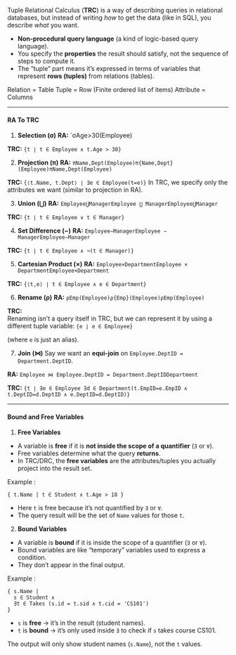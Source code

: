 Tuple Relational Calculus (**TRC**) is a way of describing queries in relational databases, but instead of writing _how_ to get the data (like in SQL), you describe _what_ you want.

- **Non-procedural query language** (a kind of logic-based query language).
- You specify the **properties** the result should satisfy, not the sequence of steps to compute it.
- The “tuple” part means it’s expressed in terms of variables that represent **rows (tuples)** from relations (tables).

Relation = Table
Tuple = Row (Finite ordered list of items)
Attribute = Columns

---
#### RA To TRC

1. **Selection (σ)**
**RA:**
`σAge>30(Employee)

**TRC:**
`{t ∣ t ∈ Employee ∧ t.Age > 30}`


2. **Projection (π)**
**RA:**
`πName,Dept(Employee)π{Name,Dept}(Employee)πName,Dept​(Employee)`

**TRC:**
`{⟨t.Name, t.Dept⟩ ∣ ∃e ∈ Employee(t=e)}`
In TRC, we specify only the attributes we want (similar to projection in RA).


3. **Union (⋃)**
**RA:**
`Employee⋃ManagerEmployee ⋃ ManagerEmployee⋃Manager`

**TRC:**
`{t ∣ t ∈ Employee ∨ t ∈ Manager}`


4. **Set Difference (−)**
**RA:**
`Employee−ManagerEmployee − ManagerEmployee−Manager`

**TRC:**
`{t ∣ t ∈ Employee ∧ ¬(t ∈ Manager)}`


5. **Cartesian Product (×)**
**RA:**
`Employee×DepartmentEmployee × DepartmentEmployee×Department`

**TRC:**
`{⟨t,e⟩ ∣ t ∈ Employee ∧ e ∈ Department}`


6. **Rename (ρ)**
**RA:**
`ρEmp(Employee)ρ{Emp}(Employee)ρEmp​(Employee)`

**TRC:**  
Renaming isn’t a query itself in TRC, but we can represent it by using a different tuple variable:
	`{e ∣ e ∈ Employee}`
	
(where `e` is just an alias).


7. **Join (⋈)**
Say we want an **equi-join** on `Employee.DeptID = Department.DeptID`.

**RA:**
`Employee ⋈ Employee.DeptID = Department.DeptIDDepartment`

**TRC:**
`{t ∣ ∃e ∈ Employee ∃d ∈ Department(t.EmpID=e.EmpID ∧ t.DeptID=d.DeptID ∧ e.DeptID=d.DeptID)}`


---
#### Bound and Free Variables

1. **Free Variables**
- A variable is **free** if it is **not inside the scope of a quantifier** (`∃` or `∀`).
- Free variables determine what the query **returns**.
- In TRC/DRC, the **free variables** are the attributes/tuples you actually project into the result set.

Example :

```
{ t.Name | t ∈ Student ∧ t.Age > 18 }
```
- Here `t` is free because it’s not quantified by `∃` or `∀`.
- The query result will be the set of `Name` values for those `t`.


2. **Bound Variables**
- A variable is **bound** if it is inside the scope of a quantifier (`∃` or `∀`).
- Bound variables are like “temporary” variables used to express a condition.
- They don’t appear in the final output.

Example :

```
{ s.Name |
  s ∈ Student ∧
  ∃t ∈ Takes (s.id = t.sid ∧ t.cid = 'CS101')
}
```
- `s` is **free** → it’s in the result (student names).
- `t` is **bound** → it’s only used inside `∃` to check if `s` takes course CS101.

The output will only show student names (`s.Name`), not the `t` values.

